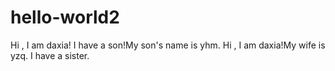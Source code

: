 # hello-world2


Hi , I am daxia!
I have a son!My son's name is yhm.
Hi , I am daxia!My wife is yzq.
I have a sister.